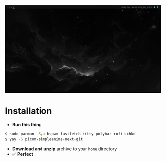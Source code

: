 ![screenshot](screenshot.png)

# Installation

- **Run this thing**
```sh
$ sudo pacman -Syu bspwm fastfetch kitty polybar rofi sxhkd
$ yay -S picom-simpleanims-next-git
```
- **Download and unzip** archive to your ```home``` directory
- ✅ **Perfect**